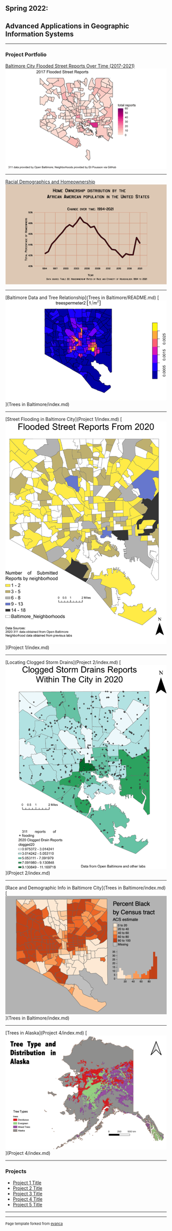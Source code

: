 ## Spring 2022: 
## Advanced Applications in Geographic Information Systems

---

### Project Portfolio


[Baltimore City Flooded Street Reports Over Time (2017-2021)](Project1_486/index.md)
[<img src="Project1_486/BIN/correctedlegend.gif?raw=true"/>](Project1_486/index.md)

---
[Racial Demographics and Homeownership](Project1_486/index.md)
[<img src="Project1_486/BIN/blackownership.png?raw=true"/>](Project1_486/index.md)

---
[Baltimore Data and Tree Relationship](Trees in Baltimore/README.md)
[<img src="Trees in Baltimore/BIN/treesperm.png?raw=true"/>](Trees in Baltimore/index.md)

---
[Street Flooding in Baltimore City](Project 1/index.md)
[<img src="Project 1/BIN/311 flooding reports by neighborhood.pdf?raw=true"/>](Project 1/index.md)

---
[Locating Clogged Storm Drains](Project 2/index.md) 
[<img src="Project 2/BIN/2020stormdrains.pdf?raw=true"/>](Project 2/index.md)

---
[Race and Demographic Info in Baltimore City](Trees in Baltimore/index.md)
[<img src="Project 3/BIN/baltimorebyrace.png?raw=true"/>](Trees in Baltimore/index.md)

---
[Trees in Alaska](Project 4/index.md) 
[<img src="Project 4/BIN/alaska trees.png?raw=true"/>](Project 4/index.md)

---

### Projects

- [Project 1 Title](http://example.com/)
- [Project 2 Title](http://example.com/)
- [Project 3 Title](http://example.com/)
- [Project 4 Title](http://example.com/)
- [Project 5 Title](http://example.com/)

---




---
<p style="font-size:11px">Page template forked from <a href="https://github.com/evanca/quick-portfolio">evanca</a></p>
<!-- Remove above link if you don't want to attibute -->
